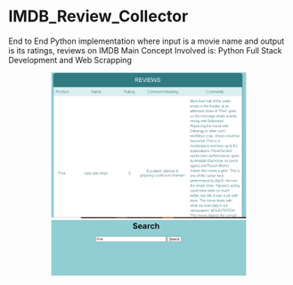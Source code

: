 # IMDB_Review_Collector
End to End Python implementation where input is a movie name and output is its ratings, reviews on IMDB
Main Concept Involved is: Python Full Stack Development and Web Scrapping

<p align="center">
  <img src="Capture.PNG" width="350" title="hover text">
  <img src="Capture1.PNG" width="350" alt="accessibility text">
</p>
